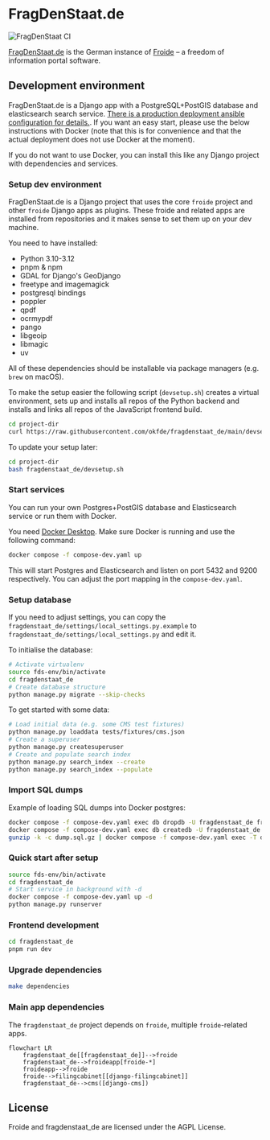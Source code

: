 # FragDenStaat.de

![FragDenStaat CI](https://github.com/okfde/fragdenstaat_de/workflows/FragDenStaat%20CI/badge.svg)

[FragDenStaat.de](https://fragdenstaat.de) is the German instance of [Froide](https://github.com/okfde/froide) – a freedom of information portal software.

## Development environment

FragDenStaat.de is a Django app with a PostgreSQL+PostGIS database and elasticsearch search service.
[There is a production deployment ansible configuration for details.](https://github.com/okfde/fragdenstaat.de-ansible). If you want an easy start, please use the below instructions with Docker (note that this is for convenience and that the actual deployment does not use Docker at the moment).

If you do not want to use Docker, you can install this like any Django project with dependencies and services.

### Setup dev environment

FragDenStaat.de is a Django project that uses the core `froide` project and other `froide` Django apps as plugins. These froide and related apps are installed from repositories and it makes sense to set them up on your dev machine.

You need to have installed:

- Python 3.10-3.12
- pnpm & npm
- GDAL for Django's GeoDjango
- freetype and imagemagick
- postgresql bindings
- poppler
- qpdf
- ocrmypdf
- pango
- libgeoip
- libmagic
- uv

All of these dependencies should be installable via package managers (e.g. `brew` on macOS).

To make the setup easier the following script (`devsetup.sh`) creates a virtual environment, sets up and installs all repos of the Python backend and installs and links all repos of the JavaScript frontend build.

```bash
cd project-dir
curl https://raw.githubusercontent.com/okfde/fragdenstaat_de/main/devsetup.sh | bash
```

To update your setup later:

```bash
cd project-dir
bash fragdenstaat_de/devsetup.sh
```

### Start services

You can run your own Postgres+PostGIS database and Elasticsearch service or run them with Docker.

You need [Docker Desktop](https://docs.docker.com/desktop). Make sure Docker is running and use the following command:

```bash
docker compose -f compose-dev.yaml up
```

This will start Postgres and Elasticsearch and listen on port 5432 and 9200 respectively. You can adjust the port mapping in the `compose-dev.yaml`.

### Setup database

If you need to adjust settings, you can copy the `fragdenstaat_de/settings/local_settings.py.example` to `fragdenstaat_de/settings/local_settings.py` and edit it.

To initialise the database:

```bash
# Activate virtualenv
source fds-env/bin/activate
cd fragdenstaat_de
# Create database structure
python manage.py migrate --skip-checks
```

To get started with some data:

```bash
# Load initial data (e.g. some CMS test fixtures)
python manage.py loaddata tests/fixtures/cms.json
# Create a superuser
python manage.py createsuperuser
# Create and populate search index
python manage.py search_index --create
python manage.py search_index --populate
```

### Import SQL dumps

Example of loading SQL dumps into Docker postgres:

```bash
docker compose -f compose-dev.yaml exec db dropdb -U fragdenstaat_de fragdenstaat_de
docker compose -f compose-dev.yaml exec db createdb -U fragdenstaat_de -O fragdenstaat_de fragdenstaat_de
gunzip -k -c dump.sql.gz | docker compose -f compose-dev.yaml exec -T db psql -U fragdenstaat_de
```

### Quick start after setup

```bash
source fds-env/bin/activate
cd fragdenstaat_de
# Start service in background with -d
docker compose -f compose-dev.yaml up -d
python manage.py runserver
```

### Frontend development

```bash
cd fragdenstaat_de
pnpm run dev
```

### Upgrade dependencies

```bash
make dependencies
```

### Main app dependencies

The `fragdenstaat_de` project depends on `froide`, multiple `froide`-related apps.

```mermaid
flowchart LR
    fragdenstaat_de[[fragdenstaat_de]]-->froide
    fragdenstaat_de-->froideapp[froide-*]
    froideapp-->froide
    froide-->filingcabinet[[django-filingcabinet]]
    fragdenstaat_de-->cms([django-cms])

```

## License

Froide and fragdenstaat_de are licensed under the AGPL License.
